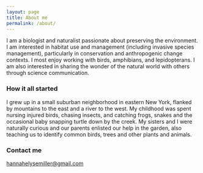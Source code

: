 ```yaml
---
layout: page
title: About me
permalink: /about/
---
```


I am a biologist and naturalist passionate about preserving the environment. I am interested in habitat use and management (including invasive species management), particularly in conservation and anthropogenic change contexts. I most enjoy working with birds, amphibians, and lepidopterans. I am also interested in sharing the wonder of the natural world with others through science communication.

### How it all started

I grew up in a small suburban neighborhood in eastern New York, flanked by mountains to the east and a river to the west. My childhood was spent nursing injured birds, chasing insects, and catching frogs, snakes and the occasional baby snapping turtle down by the creek. My sisters and I were naturally curious and our parents enlisted our help in the garden, also teaching us to identify common birds, trees and other plants and animals. 

### Contact me

[hannahelysemiller@gmail.com](mailto:hannahelysemiller@gmail.com)
